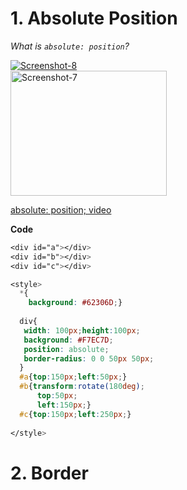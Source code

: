 # 1. Absolute Position

*What is `absolute: position`?*

<div class="row">  
<div class="column">  
<a href="https://imgbb.com/"><img src="https://i.ibb.co/VQGBdKN/Screenshot-8.png" alt="Screenshot-8" border="0"></a>
</div>  
<div class="column">  
<a href="https://imgbb.com/"><img src="https://i.ibb.co/BgZPVYJ/Screenshot-7.png" alt="Screenshot-7" border="0" height="200" width="250"></a>
</div>  
</div>

[absolute: position; video](https://www.youtube.com/watch?v=3PDQDRJq5Ls)

**Code**
```css
<div id="a"></div>
<div id="b"></div>
<div id="c"></div>

<style>
  *{
    background: #62306D;}
  
  div{
   width: 100px;height:100px;
   background: #F7EC7D;
   position: absolute;
   border-radius: 0 0 50px 50px;
  }
  #a{top:150px;left:50px;}
  #b{transform:rotate(180deg);
	  top:50px;
	  left:150px;}
  #c{top:150px;left:250px;}
  
</style>
```

# 2. Border
<!--stackedit_data:
eyJoaXN0b3J5IjpbLTIxNjIxNjYwMywtMTk4MjAwMDcwNiwxND
A3MjIyMjA2LC0xMTMzOTY5MzEzLC0yMDUxMTAyNjgsLTIwNTEx
MDI2OCwxOTIzMjgwNzY2LDQxMDU2MDYyLC05NDYwMzQ3MTQsLT
I4OTY0MDM0OSwtMTEyMTcwODEzLDEzNjU0NTQ0MzksMTMwNTIz
MzU4MywtMTA2NTAyNjYxNCwtMTIzMTM4NjExOV19
-->